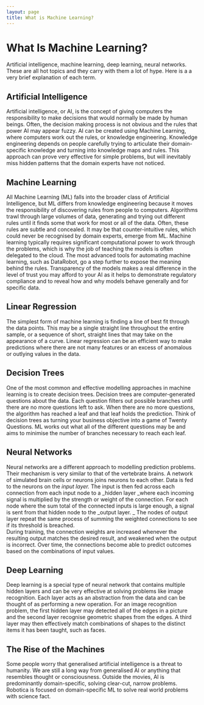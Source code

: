```yaml
---
layout: page
title: What is Machine Learning?
---
```


# What Is Machine Learning?

Artificial intelligence, machine learning, deep learning, neural networks. These are all hot topics and they carry with them a lot of hype. Here is a a very brief explanation of each term.

## Artificial Intelligence
Artificial intelligence, or AI, is the concept of giving computers the responsibility to make decisions that would normally be made by human beings.  Often, the decision making process is not obvious and the rules that power AI may appear fuzzy. 
AI can be created using Machine Learning, where computers work out the rules, or knowledge engineering.  Knowledge engineering depends on people carefully trying to articulate their domain-specific knowledge and turning into knowledge maps and rules.  This approach can prove very effective for simple problems, but will inevitably miss hidden patterns that the domain experts have not noticed.

## Machine Learning
All Machine Learning (ML) falls into the broader class of Artificial Intelligence, but ML differs from knowledge engineering because it moves the responsibility of discovering rules from people to computers.  Algorithms trawl through large volumes of data, generating and trying out different rules until it finds some that work for most or all of the data.  Often, these rules are subtle and concealed.  It may be that counter-intuitive rules, which could never be recognised by domain experts, emerge from ML.  Machine learning typically requires significant computational power to work through the problems, which is why the job of teaching the models is often delegated to the cloud. 
The most advanced tools for automating machine learning, such as DataRobot, go a step further to expose the meaning behind the rules.  Transparency of the models makes a real difference in the level of trust you may afford to your AI as it helps to demonstrate regulatory compliance and to reveal how and why models behave generally and for specific data.

## Linear Regression
The simplest form of machine learning is finding a line of best fit through the data points.  This may be a single straight line throughout the entire sample, or a sequence of short, straight lines that may take on the appearance of a curve.  Linear regression can be an efficient way to make predictions where there are not many features or an excess of anomalous or outlying values in the data.

## Decision Trees
One of the most common and effective modelling approaches in machine learning is to create decision trees.  Decision trees are computer-generated questions about the data.  Each question filters out possible branches until there are no more questions left to ask.  When there are no more questions, the algorithm has reached a leaf and that leaf holds the prediction.  Think of decision trees as turning your business objective into a game of Twenty Questions.  ML works out what all of the different questions may be and aims to minimise the number of branches necessary to reach each leaf.  

## Neural Networks
Neural networks are a different approach to modelling prediction problems.  Their mechanism is very similar to that of the vertebrate brains.  A network of simulated brain cells or neurons joins neurons to each other.  Data is fed to the neurons on the _input layer._  The input is then fed across each connection from each input node to a _hidden layer _where each incoming signal is multiplied by the strength or weight of the connection. For each node where the sum total of the connected inputs is large enough, a signal is sent from that hidden node to the _output layer. _ The nodes of output layer repeat the same process of summing the weighted connections to see if its threshold is breached.  
During training, the connection weights are increased whenever the resulting output matches the desired result, and weakened when the output is incorrect.  Over time, the connections become able to predict outcomes based on the combinations of input values.

## Deep Learning
Deep learning is a special type of neural network that contains multiple hidden layers and can be very effective at solving problems like image recognition. Each layer acts as an abstraction from the data and can be thought of as performing a new operation.  For an image recognition problem, the first hidden layer may detected all of the edges in a picture and the second layer recognise geometric shapes from the edges. A third layer may then effectively match combinations of shapes to the distinct items it has been taught, such as faces.

## The Rise of the Machines
Some people worry that generalised artificial intelligence is a threat to humanity.  We are still a long way from generalised AI or anything that resembles thought or consciousness.  Outside the movies, AI is predominantly domain-specific, solving clear-cut, narrow problems.  Robotica is focused on domain-specific ML to solve real world problems with science fact.
